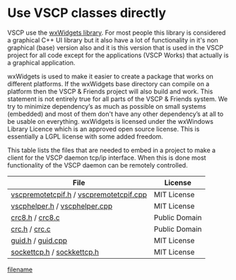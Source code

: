 # Use VSCP classes directly

VSCP use the [wxWidgets library](https://wxwidgets.org/). For most people this library is considered a graphical C++ UI library but it also have a lot of functionality in it's non graphical (base) version also and it is this version that is used in the VSCP project for all code except for the applications (VSCP Works) that actually is a graphical application.

wxWidgets is used to make it easier to create a package that works on different platforms. If the wxWidgets base directory can compile on a platform then the VSCP & Friends project will also build and work. This statement is not entirely true for all parts of the VSCP & Friends system. We try to minimize dependency’s as much as possible on small systems (embedded) and most of them don't have any other dependency’s at all to be usable on everything. wxWidgets is licensed under the wxWindows Library Licence which is an approved open source license. This is essentially a LGPL license with some added freedom.

This table lists the files that are needed to embed in a project to make a client for the VSCP daemon tcp/ip interface. When this is done most functionality of the VSCP daemon can be remotely controlled. 

File | License 
---- | -------
[vscpremotetcpif.h](https://github.com/grodansparadis/vscp/blob/master/src/vscp/common/vscpremotetcpif.h) / [vscpremotetcpif.cpp](https://github.com/grodansparadis/vscp/blob/master/src/vscp/common/vscpremotetcpif.cpp) | MIT License
[vscphelper.h](https://github.com/grodansparadis/vscp/blob/master/src/vscp/common/vscphelper.h) / [vscphelper.cpp](https://github.com/grodansparadis/vscp/blob/master/src/vscp/common/vscphelper.cpp) | MIT License
[crc8.h](https://github.com/grodansparadis/vscp/blob/master/src/common/crc8.h) / [crc8.c](https://github.com/grodansparadis/vscp/blob/master/src/common/crc8.c) | Public Domain
[crc.h](https://github.com/grodansparadis/vscp/blob/master/src/common/crc.h) / [crc.c](https://github.com/grodansparadis/vscp/blob/master/src/common/crc.c) | Public Domain
[guid.h](https://github.com/grodansparadis/vscp/blob/master/src/vscp/common/guid.h) / [guid.cpp](https://github.com/grodansparadis/vscp/blob/master/src/vscp/common/guid.cpp) | MIT License
[sockettcp.h](https://github.com/grodansparadis/vscp/blob/master/src/common/sockettcp.h) / [sockkettcp.h](https://github.com/grodansparadis/vscp/blob/master/src/common/sockettcp.h) | MIT License

[filename](./bottom_copyright.md ':include')